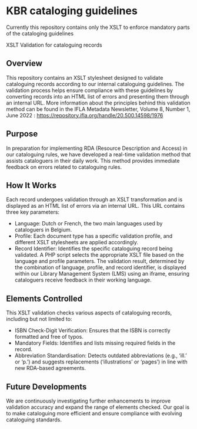 # KBR cataloging guidelines
Currently this repository contains only the XSLT to enforce mandatory parts of the cataloging guidelines

XSLT Validation for cataloguing records

## Overview
This repository contains an XSLT stylesheet designed to validate cataloguing records according to our internal cataloguing guidelines. The validation process helps ensure compliance with these guidelines by converting records into an HTML list of errors and presenting them through an internal URL.
More information about the principles behind this validation method can be found in the IFLA Metadata Newsletter, Volume 8, Number 1, June 2022 : https://repository.ifla.org/handle/20.500.14598/1976

## Purpose
In preparation for implementing RDA (Resource Description and Access) in our cataloguing rules, we have developed a real-time validation method that assists cataloguers in their daily work. This method provides immediate feedback on errors related to cataloguing rules.

## How It Works
Each record undergoes validation through an XSLT transformation and is displayed as an HTML list of errors via an internal URL. This URL contains three key parameters:
*	Language: Dutch or French, the two main languages used by cataloguers in Belgium.
*	Profile: Each document type has a specific validation profile, and different XSLT stylesheets are applied accordingly.
*	Record Identifier: Identifies the specific cataloguing record being validated.
A PHP script selects the appropriate XSLT file based on the language and profile parameters. The validation result, determined by the combination of language, profile, and record identifier, is displayed within our Library Management System (LMS) using an iframe, ensuring cataloguers receive feedback in their working language.

## Elements Controlled
This XSLT validation checks various aspects of cataloguing records, including but not limited to:
*	ISBN Check-Digit Verification: Ensures that the ISBN is correctly formatted and free of typos.
*	Mandatory Fields: Identifies and lists missing required fields in the record.
*	Abbreviation Standardisation: Detects outdated abbreviations (e.g., ‘ill.’ or ‘p.’) and suggests replacements (‘illustrations’ or ‘pages’) in line with new RDA-based agreements.

## Future Developments
We are continuously investigating further enhancements to improve validation accuracy and expand the range of elements checked. Our goal is to make cataloguing more efficient and ensure compliance with evolving cataloguing standards.
